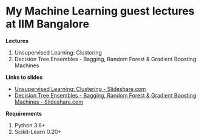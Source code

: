 # My Machine Learning guest lectures at IIM Bangalore

**Lectures**
1) Unsupervised Learning: Clustering
2) Decision Tree Ensembles - Bagging, Random Forest & Gradient Boosting Machines  


**Links to slides** 
* [Unsupervised Learning: Clustering - Slideshare.com](https://docs.google.com/presentation/d/1d0aZV2k2dwZs9JsW46YEUKWPMSrzISUhbvBQ6v5SM28/edit#slide=id.p1)
* [Decision Tree Ensembles - Bagging, Random Forest & Gradient Boosting Machines - Slideshare.com](https://docs.google.com/presentation/d/1640Wz8w7IWhBpcx7ntvbVz40EDVpUwgP0ZN95wh8ulg/edit#slide=id.p5)

**Requirements**
1) Python 3.6+
2) Scikit-Learn 0.20+ 

